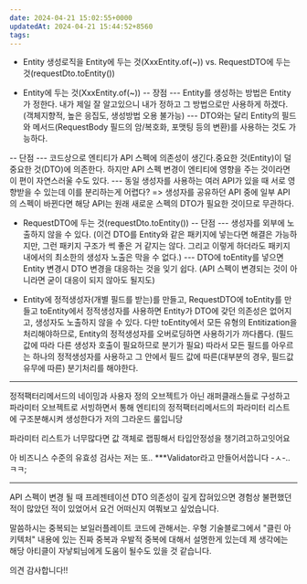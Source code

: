 ```yaml
---
date: 2024-04-21 15:02:55+0000
updatedAt: 2024-04-21 15:44:52+8560
tags: 
---
```

* Entity 생성로직을 Entity에 두는 것(XxxEntity.of(~)) vs. RequestDTO에 두는 것(requestDto.toEntity())

- Entity에 두는 것(XxxEntity.of(~))
-- 장점
--- Entity를 생성하는 방법은 Entity가 정한다. 내가 제일 잘 알고있으니 내가 정하고 그 방법으로만 사용하게 하겠다. (객체지향적, 높은 응집도, 생성방법 오용 불가능)
--- DTO와는 달리 Entity의 필드와 메서드(RequestBody 필드의 암/복호화, 포맷팅 등의 변환)를 사용하는 것도 가능하다.

-- 단점
--- 코드상으로 엔티티가 API 스펙에 의존성이 생긴다.중요한 것(Entity)이 덜 중요한 것(DTO)에 의존한다. 하지만 API 스펙 변경이 엔티티에 영향을 주는 것이라면 이 편이 자연스러울 수도 있다.
--- 동일 생성자를 사용하는 여러 API가 있을 때 서로 영향받을 수 있는데 이를 분리하는게 어렵다? => 생성자를 공유하던 API 중에 일부 API의 스펙이 바뀐다면 해당 API는 원래 새로운 스펙의 DTO가 필요한 것이므로 무관하다.

- RequestDTO에 두는 것(requestDto.toEntity())
-- 단점
--- 생성자를 외부에 노출하지 않을 수 있다. (이건 DTO를 Entity와 같은 패키지에 넣는다면 해결은 가능하지만, 그런 패키지 구조가 썩 좋은 거 같지는 않다. 그리고 이렇게 하더라도 패키지 내에서의 최소한의 생성자 노출은 막을 수 없다.)
--- DTO에 toEntity를 넣으면 Entity 변경시 DTO 변경을 대응하는 것을 잊기 쉽다. (API 스펙이 변경되는 것이 아니라면 굳이 대응이 되지 않아도 될지도)

- Entity에 정적생성자(개별 필드를 받는)를 만들고, RequestDTO에 toEntity를 만들고 toEntity에서 정적생성자를 사용하면 Entity가 DTO에 갖던 의존성은 없어지고, 생성자도 노출하지 않을 수 있다.
다만 toEntity에서 모든 유형의 Entitization을 처리해야하므로, Entity의 정적생성자를 오버로딩하면 사용하기가 까다롭다. (필드 값에 따라 다른 생성자 호출이 필요하므로 분기가 필요)
따라서 모든 필드를 아우르는 하나의 정적생성자를 사용하고 그 안에서 필드 값에 따른(대부분의 경우, 필드값 유무에 따른) 분기처리를 해야한다.

---

정적팩터리메서드의 네이밍과 사용자 정의 오브젝트가 아닌 래퍼클래스들로 구성하고 
파라미터 오브젝트로 서빙하면서 통해 엔티티의 정적팩터리메서드의 파라미터 리스트에 구조분해시켜 생성한다가 저의 그라운드 룰입니당

파라미터 리스트가 너무많다면 값 객체로 랩핑해서 타입안정성을 챙기려고하고잇어요

아 비즈니스 수준의 유효성 검사는 저는 또.. ***Validator라고 만들어서씁니다 -ㅅ-..ㅋㅋ;

--- 

API 스펙이 변경 될 때 프레젠테이션 DTO 의존성이 깊게 잡혀있으면 경험상 불편했던 적이 많았던 적이 있었어서 요건 어떠신지 여쭤보고 싶었습니다. 

말씀하시는 중복되는 보일러플레이트 코드에 관해서는. 우형 기술블로그에서 "클린 아키텍처" 내용에 있는 진짜 중복과 우발적 중복에 대해서 설명한게 있는데 제 생각에는 해당 아티클이 자낳퇴님에게 도움이 될수도 있을 것 같습니다. 

의견 감사합니다!! 